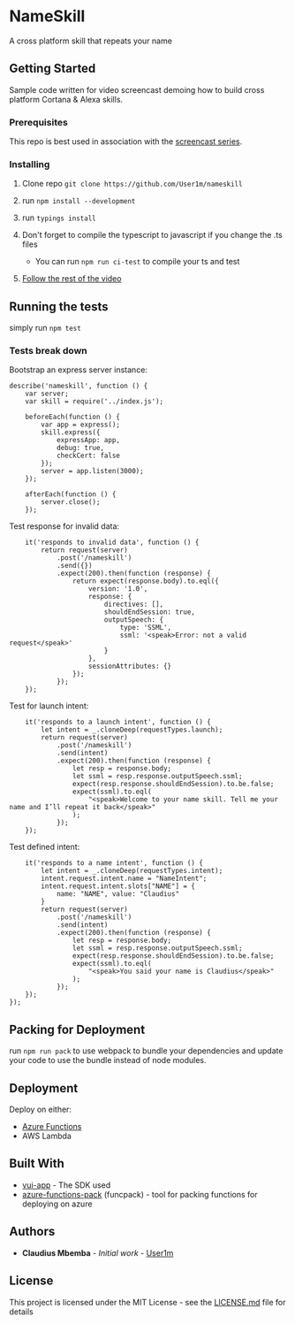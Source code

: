 # NameSkill

A cross platform skill that repeats your name

## Getting Started

Sample code written for video screencast demoing how to build cross platform Cortana & Alexa skills. 

### Prerequisites

This repo is best used in association with the [screencast series]().

### Installing

1. Clone repo `git clone https://github.com/User1m/nameskill`
 
2. run `npm install --development`

3. run `typings install`

4. Don't forget to compile the typescript to javascript if you change the .ts files

	* You can run `npm run ci-test` to compile your ts and test

5. [Follow the rest of the video]()



## Running the tests

simply run `npm test`

### Tests break down

Bootstrap an express server instance:

```
describe('nameskill', function () {
    var server;
    var skill = require('../index.js');

    beforeEach(function () {
        var app = express();
        skill.express({
            expressApp: app,
            debug: true,
            checkCert: false
        });
        server = app.listen(3000);
    });

    afterEach(function () {
        server.close();
    });
```

Test response for invalid data:

```
    it('responds to invalid data', function () {
        return request(server)
            .post('/nameskill')
            .send({})
            .expect(200).then(function (response) {
                return expect(response.body).to.eql({
                    version: '1.0',
                    response: {
                        directives: [],
                        shouldEndSession: true,
                        outputSpeech: {
                            type: 'SSML',
                            ssml: '<speak>Error: not a valid request</speak>'
                        }
                    },
                    sessionAttributes: {}
                });
            });
    });

```

Test for launch intent:

```
    it('responds to a launch intent', function () {
        let intent = _.cloneDeep(requestTypes.launch);
        return request(server)
            .post('/nameskill')
            .send(intent)
            .expect(200).then(function (response) {
                let resp = response.body;
                let ssml = resp.response.outputSpeech.ssml;
                expect(resp.response.shouldEndSession).to.be.false;
                expect(ssml).to.eql(
                    "<speak>Welcome to your name skill. Tell me your name and I’ll repeat it back</speak>"
                );
            });
    });
```
   
Test defined intent:
   
```
    it('responds to a name intent', function () {
        let intent = _.cloneDeep(requestTypes.intent);
        intent.request.intent.name = "NameIntent";
        intent.request.intent.slots["NAME"] = {
            name: "NAME", value: "Claudius"
        }
        return request(server)
            .post('/nameskill')
            .send(intent)
            .expect(200).then(function (response) {
                let resp = response.body;
                let ssml = resp.response.outputSpeech.ssml;
                expect(resp.response.shouldEndSession).to.be.false;
                expect(ssml).to.eql(
                    "<speak>You said your name is Claudius</speak>"
                );
            });
    });
});
```

## Packing for Deployment
run `npm run pack` to use webpack to bundle your dependencies and update your code to use the bundle instead of node modules.

## Deployment
Deploy on either:

* [Azure Functions](https://azure.microsoft.com/en-us/services/functions/)
* AWS Lambda


## Built With

* [vui-app](http://github.com/user1m/vui-app) - The SDK used
* [azure-functions-pack](https://github.com/Azure/azure-functions-pack) (funcpack) - tool for packing functions for deploying on azure

## Authors

* **Claudius Mbemba** - *Initial work* - [User1m](https://github.com/user1m)


## License

This project is licensed under the MIT License - see the [LICENSE.md](LICENSE.md) file for details

